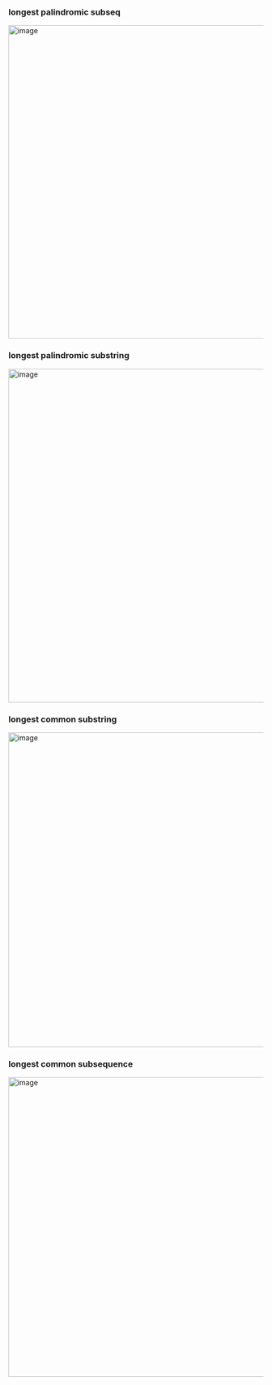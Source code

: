 ### longest palindromic subseq
<img width="1411" height="619" alt="image" src="https://github.com/user-attachments/assets/aa7aa87c-02da-492e-a600-e51a87187f4c" />

### longest palindromic substring
<img width="1544" height="659" alt="image" src="https://github.com/user-attachments/assets/de9a2300-16ae-4139-a7d5-6b680e0eef3e" />

### longest common substring
<img width="1913" height="622" alt="image" src="https://github.com/user-attachments/assets/93c1739a-48fa-4b16-9ba7-bd1bec0a5e65" />

### longest common subsequence
<img width="1589" height="592" alt="image" src="https://github.com/user-attachments/assets/9f0d8f90-f4d0-4c2b-942d-7dfc72a954e4" />

